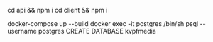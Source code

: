 cd api && npm i
cd client && npm i

docker-compose up --build
docker exec -it postgres /bin/sh
psql --username postgres
CREATE DATABASE kvpfmedia
